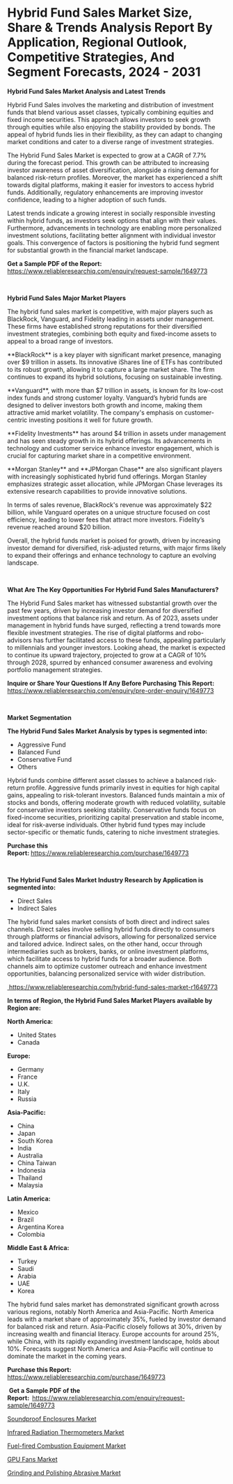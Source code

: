 <p><h1>Hybrid Fund Sales Market Size, Share & Trends Analysis Report By Application, Regional Outlook, Competitive Strategies, And Segment Forecasts, 2024 - 2031</h1></p><p><strong>Hybrid Fund Sales Market Analysis and Latest Trends</strong></p>
<p><p>Hybrid Fund Sales involves the marketing and distribution of investment funds that blend various asset classes, typically combining equities and fixed income securities. This approach allows investors to seek growth through equities while also enjoying the stability provided by bonds. The appeal of hybrid funds lies in their flexibility, as they can adapt to changing market conditions and cater to a diverse range of investment strategies.</p><p>The Hybrid Fund Sales Market is expected to grow at a CAGR of 7.7% during the forecast period. This growth can be attributed to increasing investor awareness of asset diversification, alongside a rising demand for balanced risk-return profiles. Moreover, the market has experienced a shift towards digital platforms, making it easier for investors to access hybrid funds. Additionally, regulatory enhancements are improving investor confidence, leading to a higher adoption of such funds. </p><p>Latest trends indicate a growing interest in socially responsible investing within hybrid funds, as investors seek options that align with their values. Furthermore, advancements in technology are enabling more personalized investment solutions, facilitating better alignment with individual investor goals. This convergence of factors is positioning the hybrid fund segment for substantial growth in the financial market landscape.</p></p>
<p><strong>Get a Sample PDF of the Report:&nbsp;</strong> <a href="https://www.reliableresearchiq.com/enquiry/request-sample/1649773?utm_campaign=101&utm_medium=2&utm_source=Github&utm_content=ia&utm_term=19102024&utm_id=hybrid-fund-sales">https://www.reliableresearchiq.com/enquiry/request-sample/1649773</a></p>
<p>&nbsp;</p>
<p><strong>Hybrid Fund Sales Major Market Players</strong></p>
<p><p>The hybrid fund sales market is competitive, with major players such as BlackRock, Vanguard, and Fidelity leading in assets under management. These firms have established strong reputations for their diversified investment strategies, combining both equity and fixed-income assets to appeal to a broad range of investors.</p><p>**BlackRock** is a key player with significant market presence, managing over $9 trillion in assets. Its innovative iShares line of ETFs has contributed to its robust growth, allowing it to capture a large market share. The firm continues to expand its hybrid solutions, focusing on sustainable investing.</p><p>**Vanguard**, with more than $7 trillion in assets, is known for its low-cost index funds and strong customer loyalty. Vanguard’s hybrid funds are designed to deliver investors both growth and income, making them attractive amid market volatility. The company's emphasis on customer-centric investing positions it well for future growth.</p><p>**Fidelity Investments** has around $4 trillion in assets under management and has seen steady growth in its hybrid offerings. Its advancements in technology and customer service enhance investor engagement, which is crucial for capturing market share in a competitive environment. </p><p>**Morgan Stanley** and **JPMorgan Chase** are also significant players with increasingly sophisticated hybrid fund offerings. Morgan Stanley emphasizes strategic asset allocation, while JPMorgan Chase leverages its extensive research capabilities to provide innovative solutions.</p><p>In terms of sales revenue, BlackRock's revenue was approximately $22 billion, while Vanguard operates on a unique structure focused on cost efficiency, leading to lower fees that attract more investors. Fidelity’s revenue reached around $20 billion.</p><p>Overall, the hybrid funds market is poised for growth, driven by increasing investor demand for diversified, risk-adjusted returns, with major firms likely to expand their offerings and enhance technology to capture an evolving landscape.</p></p>
<p>&nbsp;</p>
<p><strong>What Are The Key Opportunities For Hybrid Fund Sales Manufacturers?</strong></p>
<p><p>The Hybrid Fund Sales market has witnessed substantial growth over the past few years, driven by increasing investor demand for diversified investment options that balance risk and return. As of 2023, assets under management in hybrid funds have surged, reflecting a trend towards more flexible investment strategies. The rise of digital platforms and robo-advisors has further facilitated access to these funds, appealing particularly to millennials and younger investors. Looking ahead, the market is expected to continue its upward trajectory, projected to grow at a CAGR of 10% through 2028, spurred by enhanced consumer awareness and evolving portfolio management strategies.</p></p>
<p><strong>Inquire or Share Your Questions If Any Before Purchasing This Report:</strong> <a href="https://www.reliableresearchiq.com/enquiry/pre-order-enquiry/1649773?utm_campaign=101&utm_medium=2&utm_source=Github&utm_content=ia&utm_term=19102024&utm_id=hybrid-fund-sales">https://www.reliableresearchiq.com/enquiry/pre-order-enquiry/1649773</a></p>
<p>&nbsp;</p>
<p><strong>Market Segmentation</strong></p>
<p><strong>The Hybrid Fund Sales Market Analysis by types is segmented into:</strong></p>
<p><ul><li>Aggressive Fund</li><li>Balanced Fund</li><li>Conservative Fund</li><li>Others</li></ul></p>
<p><p>Hybrid funds combine different asset classes to achieve a balanced risk-return profile. Aggressive funds primarily invest in equities for high capital gains, appealing to risk-tolerant investors. Balanced funds maintain a mix of stocks and bonds, offering moderate growth with reduced volatility, suitable for conservative investors seeking stability. Conservative funds focus on fixed-income securities, prioritizing capital preservation and stable income, ideal for risk-averse individuals. Other hybrid fund types may include sector-specific or thematic funds, catering to niche investment strategies.</p></p>
<p><strong>Purchase this Report:&nbsp;</strong><a href="https://www.reliableresearchiq.com/purchase/1649773?utm_campaign=101&utm_medium=2&utm_source=Github&utm_content=ia&utm_term=19102024&utm_id=hybrid-fund-sales">https://www.reliableresearchiq.com/purchase/1649773</a></p>
<p>&nbsp;</p>
<p><strong>The Hybrid Fund Sales Market Industry Research by Application is segmented into:</strong></p>
<p><ul><li>Direct Sales</li><li>Indirect Sales</li></ul></p>
<p><p>The hybrid fund sales market consists of both direct and indirect sales channels. Direct sales involve selling hybrid funds directly to consumers through platforms or financial advisors, allowing for personalized service and tailored advice. Indirect sales, on the other hand, occur through intermediaries such as brokers, banks, or online investment platforms, which facilitate access to hybrid funds for a broader audience. Both channels aim to optimize customer outreach and enhance investment opportunities, balancing personalized service with wider distribution.</p></p>
<p><a href="https://www.reliableresearchiq.com/hybrid-fund-sales-market-r1649773?utm_campaign=101&utm_medium=2&utm_source=Github&utm_content=ia&utm_term=19102024&utm_id=hybrid-fund-sales">&nbsp;https://www.reliableresearchiq.com/hybrid-fund-sales-market-r1649773</a></p>
<p><strong>In terms of Region, the Hybrid Fund Sales Market Players available by Region are:</strong></p>
<p>
    <p> <strong> North America: </strong>
        <ul>
            <li>United States</li>
            <li>Canada</li>
        </ul>
        </p> 
    <p> <strong> Europe: </strong>
        <ul>
            <li>Germany</li>
            <li>France</li>
            <li>U.K.</li>
            <li>Italy</li>
            <li>Russia</li>
        </ul>
        </p> 
    <p> <strong> Asia-Pacific: </strong>
        <ul>
            <li>China</li>
            <li>Japan</li>
            <li>South Korea</li>
            <li>India</li>
            <li>Australia</li>
            <li>China Taiwan</li>
            <li>Indonesia</li>
            <li>Thailand</li>
            <li>Malaysia</li>
        </ul>
        </p> 
    <p> <strong> Latin America: </strong>
        <ul>
            <li>Mexico</li>
            <li>Brazil</li>
            <li>Argentina Korea</li>
            <li>Colombia</li>
        </ul>
        </p> 
    <p> <strong> Middle East & Africa: </strong>
        <ul>
            <li>Turkey</li>
            <li>Saudi</li>
            <li>Arabia</li>
            <li>UAE</li>
            <li>Korea</li>
        </ul>
    </p>
    </p>
<p><p>The hybrid fund sales market has demonstrated significant growth across various regions, notably North America and Asia-Pacific. North America leads with a market share of approximately 35%, fueled by investor demand for balanced risk and return. Asia-Pacific closely follows at 30%, driven by increasing wealth and financial literacy. Europe accounts for around 25%, while China, with its rapidly expanding investment landscape, holds about 10%. Forecasts suggest North America and Asia-Pacific will continue to dominate the market in the coming years.</p></p>
<p><strong>Purchase this Report: </strong><a href="https://www.reliableresearchiq.com/purchase/1649773?utm_campaign=101&utm_medium=2&utm_source=Github&utm_content=ia&utm_term=19102024&utm_id=hybrid-fund-sales">https://www.reliableresearchiq.com/purchase/1649773</a></p>
<p>&nbsp;<strong>Get a Sample PDF of the Report:&nbsp;&nbsp;</strong><a href="https://www.reliableresearchiq.com/enquiry/request-sample/1649773?utm_campaign=101&utm_medium=2&utm_source=Github&utm_content=ia&utm_term=19102024&utm_id=hybrid-fund-sales">https://www.reliableresearchiq.com/enquiry/request-sample/1649773</a></p>
<p><strong></strong></p>
<p><p><a href="https://issuu.com/reportprime-2/docs/soundproof-enclosures-market-size-2_76c20f203eaf83?utm_campaign=101&utm_medium=2&utm_source=Github&utm_content=ia&utm_term=19102024&utm_id=hybrid-fund-sales">Soundproof Enclosures Market</a></p><p><a href="https://issuu.com/reportprime-2/docs/infrared-radiation-thermometers-mar_42a44d5d3902e4?utm_campaign=101&utm_medium=2&utm_source=Github&utm_content=ia&utm_term=19102024&utm_id=hybrid-fund-sales">Infrared Radiation Thermometers Market</a></p><p><a href="https://github.com/ellenqyqdyches/Market-Research-Report-List-1/blob/main/fuel-fired-combustion-equipment-market.md?utm_campaign=101&utm_medium=2&utm_source=Github&utm_content=ia&utm_term=19102024&utm_id=hybrid-fund-sales">Fuel-fired Combustion Equipment Market</a></p><p><a href="https://www.linkedin.com/pulse/global-gpu-fans-market-share-growth-opportunities-growing-e3i1c?utm_campaign=101&utm_medium=2&utm_source=Github&utm_content=ia&utm_term=19102024&utm_id=hybrid-fund-sales">GPU Fans Market</a></p><p><a href="https://github.com/cleora2ime/Market-Research-Report-List-1/blob/main/grinding-and-polishing-abrasive-market.md?utm_campaign=101&utm_medium=2&utm_source=Github&utm_content=ia&utm_term=19102024&utm_id=hybrid-fund-sales">Grinding and Polishing Abrasive Market</a></p></p>